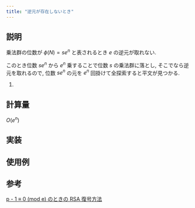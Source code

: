```yaml
---
title: "逆元が存在しないとき"
---
```


## 説明

乗法群の位数が $\phi(N) = se^n$ と表されるとき $e$ の逆元が取れない.

このとき位数 $se^n$ から $e^n$ 乗することで位数 $s$ の乗法群に落とし, そこでなら逆元を取れるので, 位数 $se^n$ の元を $e^n$ 回掛けて全探索すると平文が見つかる.

1. 

## 計算量

$O(e^n)$

## 実装


## 使用例


## 参考

[p - 1 ≡ 0 (mod e) のときの RSA 復号方法](https://blog.y011d4.com/20201026-not-coprime-e-phi)
